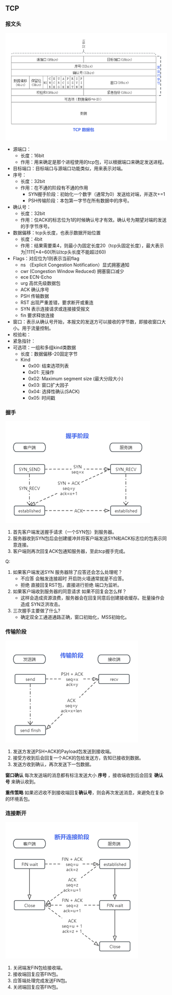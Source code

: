 
## TCP

### 报文头

![TCP头部报文段](./asset/tcp.png)
- 源端口：
  - 长度：16bit
  - 作用：用来确定是那个进程使用的tcp包，可以根据端口来确定发送进程。
- 目标端口：目标端口与源端口功能类似，用来表示对端。
- 序号：
  - 长度：32bit
  - 作用：在不通的阶段有不通的作用
    - SYN握手阶段：初始化一个数字（通常为0）发送给对端，并逐次+=1
    - PSH传输阶段：本包第一字节在所有数据中的序号。
- 确认号：
  - 长度：32bit
  - 作用：仅ACK的标志位为1的时候确认号才有效。确认号为期望对端的发送的手字节序号。
- 数据偏移：tcp头长度，也表示数据开始位置
  - 长度：4bit
  - 作用：结果需要乘4，则最小为固定长度20（tcp头固定长度），最大表示为|1111|\*4=60(所以tcp头长度不能超过60)
- Flags：对应位为1则表示当前flag
    - ns （Explicit Congestion Notification）显式拥塞通知
    - cwr (Congestion Window Reduced) 拥塞窗口减少
    - ece ECN-Echo
    - urg 高优先级数据包
    - ACK 确认序号
    - PSH 传输数据
    - RST 出现严重差错，要求断开或重连
    - SYN 表示连接请求或连接接受报文
    - fin 要求释放连接
- 窗口：表示从确认号开始，本报文的发送方可以接收的字节数，即接收窗口大小。用于流量控制。
- 校验和：
- 紧急指针：
- 可选项：一组和多组kind类数据
  - 长度：数据偏移-20固定字节
  - Kind
    - 0x00: 结束选项列表
    - 0x01: 无操作
    - 0x02: Maximum segment size (最大分段大小)
    - 0x03: 窗口扩大因子
    - 0x04: 选择性确认(SACK)
    - 0x05: 时间戳

### 握手

![TCP握手](./asset/tcp-handshake.png)
1. 首先客户端发送握手请求（一个SYN包）到服务器。
2. 服务器收到SYN包后会创建缓冲并将客户端发送SYN和ACK标志位的包表示同意连接。
3. 客户端则再次回复ACK包通知服务器，至此tcp握手完成。

Q:
1. 如果客户端发送SYN 服务器除了应答还会怎么处理呢？
   - 不应答 会触发连接超时 开启防火墙通常就是不应答。
   - 拒绝 直接回复RST包，直接进行拒绝 端口为监听。
2. 如果客户端收到服务器的同意请求 如果不回复会怎么样？
   - 这样会造成资源浪费，服务器会在回复同意后创建接收缓存。批量操作会造成 SYN泛洪攻击。
3. 三次握手主要做了什么?
   - 确定双全工通道通路正确，窗口初始化，MSS初始化。

### 传输阶段

![TCP数据传输](./asset/tcp-transport.png)

1. 发送方发送PSH+ACK的Payload包发送到接收端。
2. 接受方收到后会回复一个ACK的包给发送方，告知已接收到数据。
3. 发送方收到确认，再次发送下一包数据。

**窗口确认**  每次发送端的消息都有标注发送大小 **序号** ，接收端收到后会回复 **确认号** 来确认收到。 

**重传策略** 如果迟迟收不到接收端回复**确认号**，则会再次发送消息，来避免在复杂的环境丢包。

### 连接断开

![TCP关闭传输](./asset/tcp-close.png)
1. 关闭端发FIN包给接收端。
2. 接收端回复应答FIN包。
3. 应答端处理完成发送FIN包。
4. 关闭端回复应答FIN包。